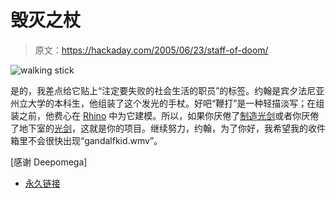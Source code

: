 # 毁灭之杖

> 原文：<https://hackaday.com/2005/06/23/staff-of-doom/>

![walking stick](img/1cff4e6754ec67d0c088533539aa8e0b.png)

是的，我差点给它贴上“注定要失败的社会生活的职员”的标签。约翰是宾夕法尼亚州立大学的本科生，他组装了这个发光的手杖。好吧“鞭打”是一种轻描淡写；在组装之前，他费心在 [Rhino](http://www.rhino3d.com/) 中为它建模。所以，如果你厌倦了[制造光剑](http://mywebpages.comcast.net/yellowbox/bigyellowbox/index.htm)或者你厌倦了地下室的[光剑](http://fan.theonering.net/middleearthtours/balrog.html)，这就是你的项目。继续努力，约翰，为了你好，我希望我的收件箱里不会很快出现“gandalfkid.wmv”。

[感谢 Deepomega]

*   [永久链接](http://www.personal.psu.edu/users/j/e/jem443/ForFun/Stick/)